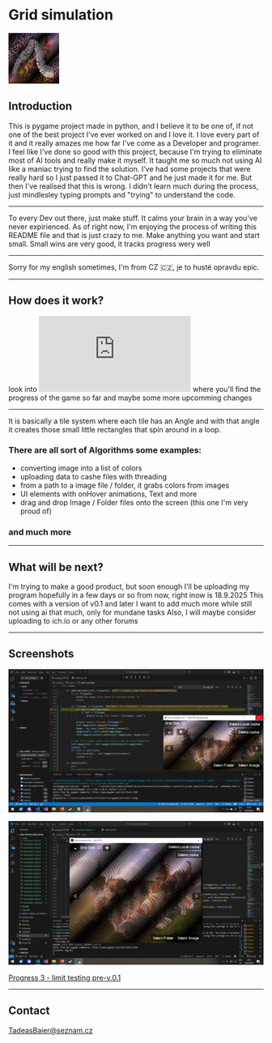 # Grid simulation 
![Logo](https://github.com/Bate12/Grid-system-pygame/blob/main/icon.png?raw=true)

## Introduction
This is pygame project made in python, and I believe it to be one of, if not one of the best project I've ever worked on and I love it. I love every part of it and it really amazes me how far I've come as a Developer and programer.
I feel like I've done so good with this project, because I'm trying to eliminate most of AI tools and really make it myself. It taught me so much not using AI like a maniac trying to find the solution.
I've had some projects that were really hard so I just passed it to Chat-GPT and he just made it for me. But then I've realised that this is wrong. I didn't learn much during the process, just mindlesley typing prompts and "trying" to understand the code.
___
To every Dev out there, just make stuff. It calms your brain in a way you've never expirienced. As of right now, I'm enjoying the process of writing this README file and that is just crazy to me.
Make anything you want and start small. Small wins are very good, it tracks progress wery well
___
Sorry for my english sometimes, I'm from CZ 🇨🇿, je to husté opravdu epic.
___
## How does it work?
look into ![TODO.txt](https://github.com/Bate12/Grid-system-pygame/blob/main/TODO.txt) where you'll find the progress of the game so far and maybe some more upcomming changes
___
It is basically a tile system where each tile has an Angle and with that angle it creates those small little rectangles that spin around in a loop.
### There are all sort of Algorithms some examples:
 - converting image into a list of colors
 - uploading data to cashe files with threading
 - from a path to a image file / folder, it grabs colors from images
 - UI elements with onHover animations, Text and more
 - drag and drop Image / Folder files onto the screen (this one I'm very proud of)
### and much more
___
## What will be next?
I'm trying to make a good product, but soon enough I'll be uploading my program hopefully in a few days or so from now, right inow is 18.9.2025
This comes with a version of v0.1 and later I want to add much more while still not using ai that much, only for mundane tasks
Also, I will maybe consider uploading to ich.io or any other forums
___
## Screenshots
![before release v.0.1PNG.PNG](https://github.com/Bate12/Grid-system-pygame/blob/main/before%20release%20v.0.1PNG.PNG?raw=true)

![Progress 2 - limit testing cashe](https://github.com/Bate12/Grid-system-pygame/blob/main/progress2.png?raw=true)

[Progress 3 - limit testing pre-v.0.1](https://youtu.be/AA_baFMNrfQ)
___
## Contact
TadeasBaier@seznam.cz
